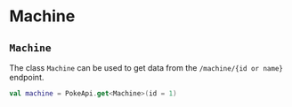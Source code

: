 # Machine

## `Machine`

The class `Machine` can be used to get data from the `/machine/{id or name}` endpoint.

```kotlin
val machine = PokeApi.get<Machine>(id = 1)
```
